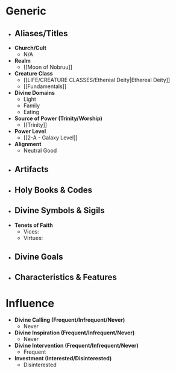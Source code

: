 # Generic
- **Aliases/Titles**
	- 
- **Church/Cult**
	- N/A
- **Realm**
	- [[Moon of Nobruu]]
- **Creature Class**
	- [[LIFE/CREATURE CLASSES/Ethereal Deity|Ethereal Deity]]
	- [[Fundamentals]]
- **Divine Domains**
	- Light
	- Family
	- Eating
- **Source of Power (Trinity/Worship)**
	- [[Trinity]]
- **Power Level**
	- [[2-A - Galaxy Level]]
- **Alignment**
	- Neutral Good
- **Artifacts**
	- 
- **Holy Books & Codes**
	- 
- **Divine Symbols & Sigils**
	- 
- **Tenets of Faith**
	- Vices: 
	- Virtues: 
- **Divine Goals**
	- 
- **Characteristics & Features**
	- 
# Influence
- **Divine Calling (Frequent/Infrequent/Never)**
	- Never
- **Divine Inspiration (Frequent/Infrequent/Never)**
	- Never
- **Divine Intervention (Frequent/Infrequent/Never)**
	- Frequent
- **Investment (Interested/Disinterested)**
	- Disinterested